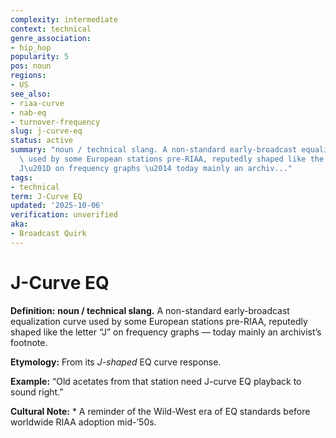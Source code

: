 ```yaml
---
complexity: intermediate
context: technical
genre_association:
- hip_hop
popularity: 5
pos: noun
regions:
- US
see_also:
- riaa-curve
- nab-eq
- turnover-frequency
slug: j-curve-eq
status: active
summary: "noun / technical slang. A non-standard early-broadcast equalization curve\
  \ used by some European stations pre-RIAA, reputedly shaped like the letter \u201C\
  J\u201D on frequency graphs \u2014 today mainly an archiv..."
tags:
- technical
term: J-Curve EQ
updated: '2025-10-06'
verification: unverified
aka:
- Broadcast Quirk
---
```


# J-Curve EQ

**Definition:** **noun / technical slang.** A non-standard early-broadcast equalization curve used by some European stations pre-RIAA, reputedly shaped like the letter “J” on frequency graphs — today mainly an archivist’s footnote.

**Etymology:** From its *J-shaped* EQ curve response.

**Example:** “Old acetates from that station need J-curve EQ playback to sound right.”

**Cultural Note:** * A reminder of the Wild-West era of EQ standards before worldwide RIAA adoption mid-’50s.


